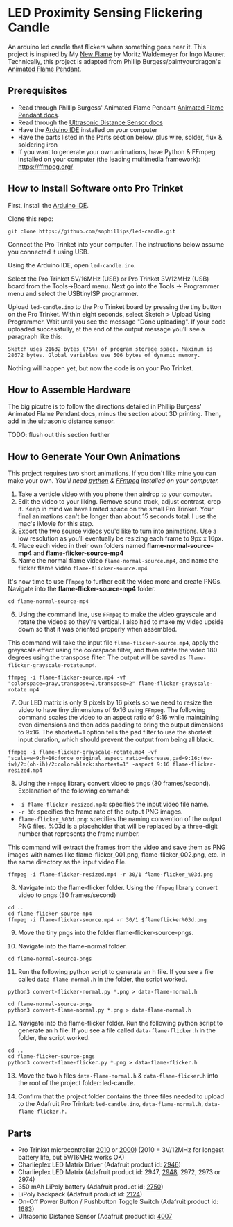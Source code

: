 # LED Proximity Sensing Flickering Candle
An arduino led candle that flickers when something goes near it. This project is inspired by My [New Flame](https://www.ingo-maurer.com/en/products/my-new-flame/) by Moritz Waldemeyer for Ingo Maurer. Technically, this project is adapted from Phillip Burgess/paintyourdragon's [Animated Flame Pendant](https://learn.adafruit.com/animated-flame-pendant).


## Prerequisites
- Read through Phillip Burgess' Animated Flame Pendant [Animated Flame Pendant docs](https://learn.adafruit.com/animated-flame-pendant).
- Read through the [Ultrasonic Distance Sensor docs](https://learn.adafruit.com/ultrasonic-sonar-distance-sensors)
- Have the [Arduino IDE](https://www.arduino.cc/en/software) installed on your computer
- Have the parts listed in the Parts section below, plus wire, solder, flux & soldering iron
- If you want to generate your own animations, have Python & FFmpeg installed on your computer (the leading multimedia framework): https://ffmpeg.org/


## How to Install Software onto Pro Trinket

First, install the [Arduino IDE](https://www.arduino.cc/en/software).

Clone this repo:


`git clone https://github.com/snphillips/led-candle.git`


Connect the Pro Trinket into your computer. The instructions below assume you connected it using USB.

Using the Arduino IDE, open `led-candle.ino`.

Select the Pro Trinket 5V/16MHz (USB) or Pro Trinket 3V/12MHz (USB) board from the Tools->Board menu.
Next go into the Tools -> Programmer menu and select the USBtinyISP programmer.

Upload `led-candle.ino` to the Pro Trinket board by pressing the tiny button on the Pro Trinket. Within eight seconds, select Sketch > Upload Using Programmer. Wait until you see the message "Done uploading". 
If your code uploaded successfully, at the end of the output message you'll see a paragraph like this:


`Sketch uses 21632 bytes (75%) of program storage space. Maximum is 28672 bytes.
Global variables use 506 bytes of dynamic memory.`


Nothing will happen yet, but now the code is on your Pro Trinket.

## How to Assemble Hardware
The big picutre is to follow the directions detailed in Phillip Burgess' Animated Flame Pendant docs, minus the section about 3D printing. Then, add in the ultrasonic distance sensor.

TODO: flush out this section further


## How to Generate Your Own Animations
This project requires two short animations. If you don't like mine you can make your own.
_You'll need [python](https://www.python.org/about/gettingstarted/) & [FFmpeg](https://ffmpeg.org/) installed on your computer._
1) Take a verticle video with you phone then airdrop to your computer.
2) Edit the video to your liking. Remove sound track, adjust contrast, crop it. Keep in mind we have limited space on the small Pro Trinket. Your final animations can't be longer than about 15 seconds total. I use the mac's iMovie for this step.
3) Export the two source videos you'd like to turn into animations. Use a low resolution as you'll eventually be resizing each frame to 9px x 16px.
4) Place each video in their own folders named **flame-normal-source-mp4** and **flame-flicker-source-mp4**
5) Name the normal flame video `flame-normal-source.mp4`, and name the flicker flame video `flame-flicker-source.mp4`

It's now time to use `FFmpeg` to further edit the video more and create PNGs. Navigate into the **flame-flicker-source-mp4** folder. 


```
cd flame-normal-source-mp4
```


6) Using the command line, use `FFmpeg` to make the video grayscale and rotate the videos so they're vertical. I also had to make my video upside down so that it was oriented properly when assembled.

This command will take the input file `flame-flicker-source.mp4`, apply the greyscale effect using the colorspace filter, and then rotate the video 180 degrees using the transpose filter. The output will be saved as `flame-flicker-grayscale-rotate.mp4`.


```
ffmpeg -i flame-flicker-source.mp4 -vf "colorspace=gray,transpose=2,transpose=2" flame-flicker-grayscale-rotate.mp4
```


7) Our LED matrix is only 9 pixels by 16 pixels so we need to resize the video to have tiny dimensions of 9x16 using `FFmpeg`. The following command scales the video to an aspect ratio of 9:16 while maintaining even dimensions and then adds padding to bring the output dimensions to 9x16. The shortest=1 option tells the pad filter to use the shortest input duration, which should prevent the output from being all black.


```
ffmpeg -i flame-flicker-grayscale-rotate.mp4 -vf "scale=w=9:h=16:force_original_aspect_ratio=decrease,pad=9:16:(ow-iw)/2:(oh-ih)/2:color=black:shortest=1" -aspect 9:16 flame-flicker-resized.mp4
```

8) Using the `FFmpeg` library convert video to pngs (30 frames/second). Explanation of the following command:

- `-i flame-flicker-resized.mp4`: specifies the input video file name.
- `-r 30`: specifies the frame rate of the output PNG images.
- `flame-flicker_%03d.png`: specifies the naming convention of the output PNG files. %03d is a placeholder that will be replaced by a three-digit number that represents the frame number.

This command will extract the frames from the video and save them as PNG images with names like flame-flicker_001.png, flame-flicker_002.png, etc. in the same directory as the input video file.


```
ffmpeg -i flame-flicker-resized.mp4 -r 30/1 flame-flicker_%03d.png

```

8) Navigate into the flame-flicker folder. Using the `ffmpeg` library convert video to pngs (30 frames/second)


```
cd ..
cd flame-flicker-source-mp4
ffmpeg -i flame-flicker-source.mp4 -r 30/1 $flameflicker%03d.png
```

9) Move the tiny pngs into the folder flame-flicker-source-pngs.

10) Navigate into the flame-normal folder. 

```
cd flame-normal-source-pngs
```

11) Run the following python script to generate an h file. If you see a file called `data-flame-normal.h` in the folder, the script worked.

```
python3 convert-flicker-normal.py *.png > data-flame-normal.h
```

```
cd flame-normal-source-pngs
python3 convert-flame-normal.py *.png > data-flame-normal.h
```

12) Navigate into the flame-flicker folder. Run the following python script to generate an h file. If you see a file called `data-flame-flicker.h` in the folder, the script worked.

```
cd ..
cd flame-flicker-source-pngs
python3 convert-flame-flicker.py *.png > data-flame-flicker.h
```

13) Move the two `h` files `data-flame-normal.h` & `data-flame-flicker.h` into the root of the project folder: led-candle.

14) Confirm that the project folder contains the three files needed to upload to the Adafruit Pro Trinket: `led-candle.ino`, `data-flame-normal.h`, `data-flame-flicker.h`.


## Parts
- Pro Trinket microcontroller [2010](https://www.adafruit.com/product/2010) or [2000](https://www.adafruit.com/product/2000)) (2010 = 3V/12MHz for longest battery life, but 5V/16MHz works OK)
- Charlieplex LED Matrix Driver (Adafruit product id: [2946](https://www.adafruit.com/product/2946))
- Charlieplex LED Matrix (Adafruit product id: 2947, [2948](https://www.adafruit.com/product/2948), 2972, 2973 or 2974)
- 350 mAh LiPoly battery (Adafruit product id: [2750](https://www.adafruit.com/product/2750))
- LiPoly backpack (Adafruit product id: [2124](https://www.adafruit.com/product/2224))
- On-Off Power Button / Pushbutton Toggle Switch (Adafruit product id: [1683](https://www.adafruit.com/product/1683))
- Ultrasonic Distance Sensor (Adafruit product id: [4007](https://www.adafruit.com/product/4007)
